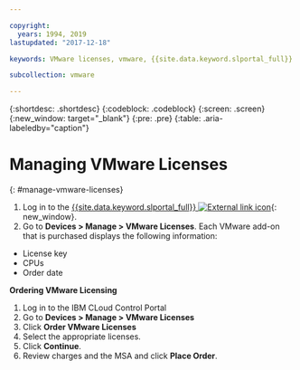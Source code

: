 ```yaml
---

copyright:
  years: 1994, 2019
lastupdated: "2017-12-18"

keywords: VMware licenses, vmware, {{site.data.keyword.slportal_full}}

subcollection: vmware

---
```


{:shortdesc: .shortdesc}
{:codeblock: .codeblock}
{:screen: .screen}
{:new_window: target="_blank"}
{:pre: .pre}
{:table: .aria-labeledby="caption"}

# Managing VMware Licenses
{: #manage-vmware-licenses}

1. Log in to the [{{site.data.keyword.slportal_full}} ![External link icon](../../icons/launch-glyph.svg "External link icon")](https://cloud.ibm.com/){: new_window}.
2. Go to **Devices > Manage > VMware Licenses**. Each VMware add-on that is purchased displays the following information:
  * License key
  * CPUs
  * Order date

**Ordering VMware Licensing**
1. Log in to the IBM CLoud Control Portal
2. Go to **Devices > Manage > VMware Licenses**
3. Click **Order VMware Licenses**
4. Select the appropriate licenses.
5. Click **Continue**.
6. Review charges and the MSA and click **Place Order**. 
